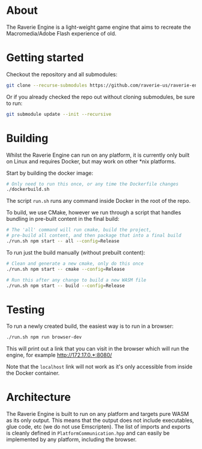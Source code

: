 # About
The Raverie Engine is a light-weight game engine that aims to recreate the Macromedia/Adobe Flash experience of old.

# Getting started
Checkout the repository and all submodules:

```bash
git clone --recurse-submodules https://github.com/raverie-us/raverie-engine.git
```

Or if you already checked the repo out without cloning submodules, be sure to run:
```bash
git submodule update --init --recursive
```

# Building
Whilst the Raverie Engine can run on any platform, it is currently only built on Linux and requires Docker, but may work on other *nix platforms.

Start by building the docker image:

```bash
# Only need to run this once, or any time the Dockerfile changes
./dockerbuild.sh
```

The script `run.sh` runs any command inside Docker in the root of the repo.

To build, we use CMake, however we run through a script that handles bundling in pre-built content in the final build:

```bash
# The 'all' command will run cmake, build the project,
# pre-build all content, and then package that into a final build
./run.sh npm start -- all --config=Release
```

To run just the build manually (without prebuilt content):

```bash
# Clean and generate a new cmake, only do this once
./run.sh npm start -- cmake --config=Release

# Run this after any change to build a new WASM file
./run.sh npm start -- build --config=Release
```

# Testing

To run a newly created build, the easiest way is to run in a browser:
```bash
./run.sh npm run browser-dev
```

This will print out a link that you can visit in the browser which will run the engine, for example http://172.17.0.*:8080/

Note that the `localhost` link will not work as it's only accessible from inside the Docker container.

# Architecture
The Raverie Engine is built to run on any platform and targets pure WASM as its only output. This means that the output does not include executables, glue code, etc (we do not use Emscripten). The list of imports and exports is cleanly defined in `PlatformCommunication.hpp` and can easily be implemented by any platform, including the browser.
